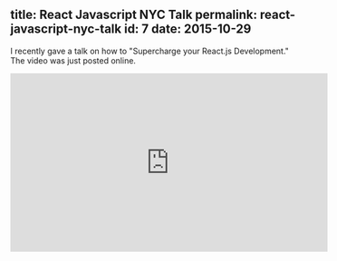 title: React Javascript NYC Talk
permalink: react-javascript-nyc-talk
id: 7
date: 2015-10-29
---

I recently gave a talk on how to "Supercharge your React.js Development." The video was just posted online.
<!-- more -->
<iframe width="560" height="315" src="https://www.youtube.com/embed/yYcS9E4yRqw" frameborder="0" allowfullscreen></iframe>